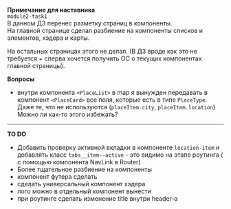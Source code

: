 **Примечание для наставника**  
`module2-task1`  
В данном ДЗ перенес разметку страниц в компоненты.  
На главной странице сделал разбиение на компоненты списков и элементов, хэдера и карты.

На остальных страницах этого не делал. (В ДЗ вроде как это не требуется + сперва хочется получить ОС о текущих компонентах главной страницы).

**Вопросы**
- внутри компонента `<PlaceList>` в map я вынужден передавать в компонент `<PlaceCard>` все поля, которые есть в типе `PlaceType`.
Даже те, что не используются (`placeItem.city`, `placeItem.location`)
Можно ли как-то этого избежать?

----
**TO DO**
- Добавить проверку активной вкладки в компоненте `location-item` и добавлять класс `tabs__item--active` - это видимо на этапе роутинга ( с помощью компонента NavLink в Router)
- Более тщательное разбиение на компоненты
- компонент футера сделать
- сделать универсальный компонент хэдера
- лого можно в отдельный компонент вынести
- при роутинге сделать изменение title внутри header-а




